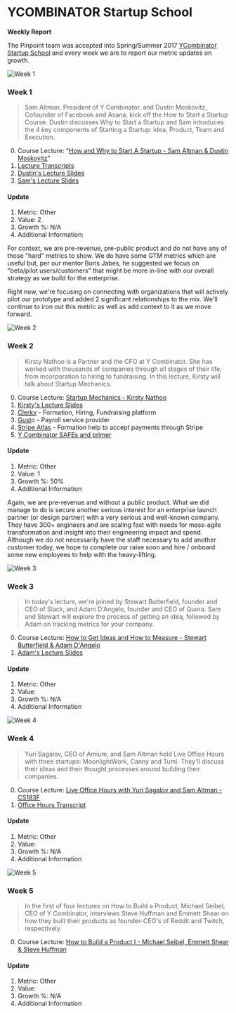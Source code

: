# YCOMBINATOR Startup School
**Weekly Report**

The Pinpoint team was accepted into Spring/Summer 2017 [YCombinator Startup School](https://www.startupschool.org) and every week we are to report our metric updates on growth.

![Week 1](http://blog.pinpt.co/wp-content/uploads/2017/04/how-why.jpg)

### Week 1
>Sam Altman, President of Y Combinator, and Dustin Moskovitz, Cofounder of Facebook and Asana, kick off the How to Start a Startup Course. Dustin discusses Why to Start a Startup and Sam introduces the 4 key components of Starting a Startup: Idea, Product, Team and Execution.

0. Course Lecture: "[How and Why to Start A Startup - Sam Altman & Dustin Moskovitz](https://www.youtube.com/watch?v=ZoqgAy3h4OM)"
1. [Lecture Transcripts](https://jotengine.com/t/78M3d0kZVsF7A43vc9wYrg)
2. [Dustin's Lecture Slides](https://www.dropbox.com/s/px8g1tf2ck2ghm7/Dustin%20Moskovitz%20-%20Why%20to%20Start%20a%20Startup.pdf?dl=0)
3. [Sam's Lecture Slides](https://www.dropbox.com/s/ky65175kde8i2i6/Sam%20Altman%20-%20How%20to%20Start%20a%20Startup.pdf?dl=0)

#### Update

1. Metric: Other
2. Value: 2
3. Growth %: N/A
4. Additional Information:

For context, we are pre-revenue, pre-public product and do not have any of those "hard" metrics to show. We do have some GTM metrics which are useful but, per our mentor Boris Jabes, he suggested we focus on "beta/pilot users/customers" that might be more in-line with our overall strategy as we build for the enterprise.

Right now, we're focusing on connecting with organizations that will actively pilot our prototype and added 2 significant relationships to the mix. We'll continue to iron out this metric as well as add context to it as we move forward.


![Week 2](http://blog.pinpt.co/wp-content/uploads/2017/04/startup-mechanics.png)

### Week 2
>Kirsty Nathoo is a Partner and the CFO at Y Combinator. She has worked with thousands of companies through all stages of their life; from incorporation to hiring to fundraising. In this lecture, Kirsty will talk about Startup Mechanics.

0. Course Lecture: [Startup Mechanics - Kirsty Nathoo](https://www.youtube.com/watch?v=2_IpVq6vKR0&feature=youtu.be)
1. [Kirsty's Lecture Slides](https://goo.gl/amhNoK)
2. [Clerky](https://www.clerky.com/) - Formation, Hiring, Fundraising platform
3. [Gust](https://gusto.com/)o - Payroll service provider
4. [Stripe Atlas](https://stripe.com/atlas) - Formation help to accept payments through Stripe
5. [Y Combinator SAFEs and primer](https://www.ycombinator.com/documents/)

#### Update

1. Metric: Other
2. Value: 1
3. Growth %: 50%
4. Additional Information

Again, we are pre-revenue and without a public product. What we did manage to do is secure another serious interest for an enterprise launch partner (or design partner) with a very serious and well-known company. They have 300+ engineers and are scaling fast with needs for mass-agile transformation and insight into their engineering impact and spend. Although we do not necessarily have the staff necessary to add another customer today, we hope to complete our raise soon and hire / onboard some new employees to help with the heavy-lifting. 


![Week 3](http://blog.pinpt.co/wp-content/uploads/2017/04/how-to-get-ideas-measure.jpg)

### Week 3
>In today's lecture, we're joined by Stewart Butterfield, founder and CEO of Slack, and Adam D'Angelo, founder and CEO of Quora. Sam and Stewart will explore the process of getting an idea, followed by Adam on tracking metrics for your company.

0. Course Lecture: [How to Get Ideas and How to Measure - Stewart Butterfield & Adam D'Angelo](https://www.youtube.com/watch?v=zsBjAuexPq4)
1. [Adam's Lecture Slides](https://www.dropbox.com/s/74c64vt5wpl20ir/Adam%20D%27Angelo%20-%20Measurement.pdf?dl=0)

#### Update

1. Metric: Other
2. Value: 
3. Growth %: N/A
4. Additional Information


![Week 4](http://blog.pinpt.co/wp-content/uploads/2017/04/live-office-hours-yuri-sagalov-sam-altman.jpg)

### Week 4
>Yuri Sagalov, CEO of Amium, and Sam Altman hold Live Office Hours with three startups: MoonlightWork, Canny and Tuml. They'll discuss their ideas and their thought processes around building their companies.

0. Course Lecture: [Live Office Hours with Yuri Sagalov and Sam Altman - CS183F](https://www.youtube.com/watch?v=abtHadERzXU)
1. [Office Hours Transcript](https://jotengine.com/transcriptions/c5wMlbF5r1SFMCYzUzMFGw)

#### Update

1. Metric: Other
2. Value: 
3. Growth %: N/A
4. Additional Information


![Week 5](http://blog.pinpt.co/wp-content/uploads/2017/04/how-build-product.jpg)

### Week 5
>In the first of four lectures on How to Build a Product, Michael Seibel, CEO of Y Combinator, interviews Steve Huffman and Emmett Shear on how they built their products as founder-CEO's of Reddit and Twitch, respectively.

0. Course Lecture: [How to Build a Product I - Michael Seibel, Emmett Shear & Steve Huffman](https://youtu.be/6IFR3WYSBFM)

#### Update

1. Metric: Other
2. Value: 
3. Growth %: N/A
4. Additional Information
